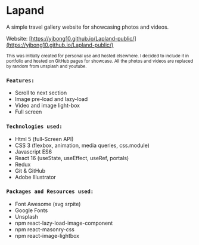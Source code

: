 # Lapand


A simple travel gallery website for showcasing photos and videos. 

Website: [https://yjbong10.github.io/Lapland-public/](https://yjbong10.github.io/Lapland-public/)

<sup>This was initially created for personal use and hosted elsewhere. I decided to include it in portfolio and hosted on GitHub pages for showcase. All the photos and videos are replaced by random from unsplash and youtube. </sup>  


### `Features:`
* Scroll to next section
* Image pre-load and lazy-load
* Video and image light-box
* Full screen

### `Technologies used:`
* Html 5 (full-Screen API)
* CSS 3 (flexbox, animation, media queries, css.module)
* Javascript ES6
* React 16 (useState, useEffect, useRef, portals)
* Redux
* Git & GitHub
* Adobe Illustrator

### `Packages and Resources used:`
* Font Awesome (svg srpite)
* Google Fonts
* Unsplash
* npm react-lazy-load-image-component
* npm react-masonry-css
* npm react-image-lightbox

